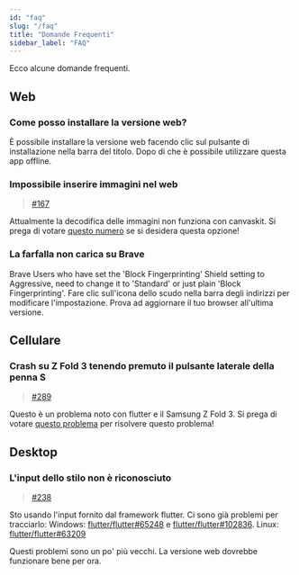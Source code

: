 ```yaml
---
id: "faq"
slug: "/faq"
title: "Domande Frequenti"
sidebar_label: "FAQ"
---
```


Ecco alcune domande frequenti.

## Web

### Come posso installare la versione web?

È possibile installare la versione web facendo clic sul pulsante di installazione nella barra del titolo. Dopo di che è possibile utilizzare questa app offline.

### Impossibile inserire immagini nel web

> [#167](https://github.com/LinwoodCloud/Butterfly/issues/167)

Attualmente la decodifica delle immagini non funziona con canvaskit. Si prega di votare [questo numero](https://github.com/flutter/flutter/issues/102683) se si desidera questa opzione!

### La farfalla non carica su Brave

Brave Users who have set the 'Block Fingerprinting' Shield setting to Aggressive, need to change it to 'Standard' or just plain 'Block Fingerprinting'. Fare clic sull'icona dello scudo nella barra degli indirizzi per modificare l'impostazione. Prova ad aggiornare il tuo browser all'ultima versione.

## Cellulare

### Crash su Z Fold 3 tenendo premuto il pulsante laterale della penna S

> [#289](https://github.com/LinwoodCloud/Butterfly/issues/289)

Questo è un problema noto con flutter e il Samsung Z Fold 3. Si prega di votare [questo problema](https://github.com/flutter/flutter/issues/111068) per risolvere questo problema!

## Desktop

### L'input dello stilo non è riconosciuto

> [#238](https://github.com/LinwoodCloud/Butterfly/issues/238)

Sto usando l'input fornito dal framework flutter. Ci sono già problemi per tracciarlo: Windows: [flutter/flutter#65248](https://github.com/flutter/flutter/issues/65248) e [flutter/flutter#102836](https://github.com/flutter/flutter/issues/102836). Linux: [flutter/flutter#63209](https://github.com/flutter/flutter/issues/63209)

Questi problemi sono un po' più vecchi. La versione web dovrebbe funzionare bene per ora.
